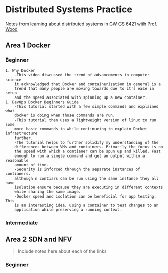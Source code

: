 # Distributed Systems Practice
Notes from learning about distributed systems in [GW CS 6421](https://gwdistsys18.github.io/) with [Prof. Wood](https://faculty.cs.gwu.edu/timwood/)

## Area 1 Docker
### Beginner
	1. Why Docker
		-This video discussed the trend of advancements in computer science
		it acknowledged that Docker and containerization in general is a
		trend that many people are moving towards due to it's ease in setup
		and the speed associated with spinning up a new container.
	1. DevOps Docker Beginners Guide
		-This tutorial started with a few simple commands and explained what
		docker is doing when those commands are run.
		-This tutorial then uses a lightweight version of linux to run some
		more basic commands in while continueing to explain Docker infrastructure
		further.
		-The tutorial helps to further solidify my understanding of the
		differences between VMs and containers. Primarily the focus is on
		the speed with which a contianer can be spun up and killed. Fast
		enough to run a single command and get an output within a reasonable
		amount of time.
		-Security is inforced through the separate instances of contianers.
		although n contiars can be run using the same instance they all have
		isolation ensure because they are executing in different contexts
		while sharing the same image.
		-Docker speed and isolation can be beneficial for app testing. This
		is an interesting idea, using a container to test changes to an
		application while preserving a running context.

### Intermediate

## Area 2 SDN and NFV
> Include notes here about each of the links
### Beginner

